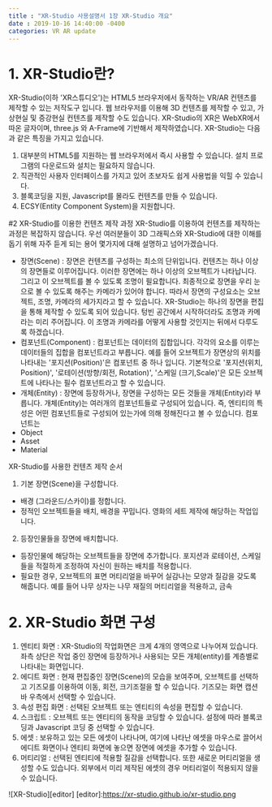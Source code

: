 ```yaml
---
title : "XR-Studio 사용설명서 1장 XR-Studio 개요"
date : 2019-10-16 14:40:00 -0400
categories: VR AR update
---
```


# 1. XR-Studio란?
XR-Studio(이하 'XR스튜디오')는 HTML5 브라우저에서 동작하는 VR/AR 컨텐츠를 제작할 수 있는 저작도구 입니다.
웹 브라우저를 이용해 3D 컨텐츠를 제작할 수 있고, 가상현실 및 증강현실 컨텐츠를 제작할 수도 있습니다. 
XR-Studio의 XR은 WebXR에서 따온 글자이며, three.js 와 A-Frame에 기반해서 제작하였습니다.
XR-Studio는 다음과 같은 특징을 가지고 있습니다. 

1. 대부분의 HTML5를 지원하는 웹 브라우저에서 즉시 사용할 수 있습니다. 설치 프로그램의 다운로드와 설치는 필요하지 않습니다.
2. 직관적인 사용자 인터페이스를 가지고 있어 초보자도 쉽게 사용법을 익힐 수 있습니다.
3. 블록코딩을 지원, Javascript를 몰라도 컨텐츠를 만들 수 있습니다. 
4. ECSY(Entity Component System)을 지원합니다. 

#2 XR-Studio를 이용한 컨텐츠 제작 과정
XR-Studio를 이용하여 컨텐츠를 제작하는 과정은 복잡하지 않습니다. 우선 여러분들이 3D 그래픽스와 XR-Studio에 대한 이해를 돕기 위해 자주 듣게 되는 용어 몇가지에 대해 설명하고 넘어가겠습니다.

* 장면(Scene) : 장면은 컨텐츠를 구성하는 최소의 단위입니다. 컨텐츠는 하나 이상의 장면들로 이루어집니다. 이러한 장면에는 하나 이상의 오브젝트가 나타납니다. 그리고 이 오브젝트를 볼 수 있도록 조명이 필요합니다. 최종적으로 장면을 우리 눈으로 볼 수 있도록 해주는 카메라가 있어야 합니다. 따라서 장면의 구성요소는 오브젝트, 조명, 카메라의 세가지라고 할 수 있습니다. 
XR-Studio는 하나의 장면을 편집을 통해 제작할 수 있도록 되어 있습니다. 텅빈 공간에서 시작하더라도 조명과 카메라는 미리 주어집니다. 이 조명과 카메라를 어떻게 사용할 것인지는 뒤에서 다루도록 하겠습니다.
* 컴포넌트(Component) : 컴포넌트는 데이터의 집합입니다. 각각의 요소를 이루는 데이터들의 집합을 컴포넌트라고 부릅니다. 예를 들어 오브젝트가 장면상의 위치를 나타내는 '포지션(Position)'은 컴포넌트 중 하나 입니다. 기본적으로 '포지션(위치, Position)', '로테이션(방향/회전, Rotation)', '스케일 (크기,Scale)'은 모든 오브젝트에 나타나는 필수 컴포넌트라고 할 수 있습니다. 
* 개체(Entity) : 장면에 등장하거나, 장면을 구성하는 모든 것들을 개체(Entity)라 부릅니다. 개체(Entity)는 여러개의 컴포넌트들로 구성되어 있습니다. 즉, 엔티티의 특성은 어떤 컴포넌트들로 구성되어 있는가에 의해 정해진다고 볼 수 있습니다. 컴포넌트는 
* Object
* Asset
* Material

XR-Studio를 사용한 컨텐츠 제작 순서
1. 기본 장면(Scene)을 구성합니다.
  - 배경 (그라운드/스카이)를 정합니다.
  - 정적인 오브젝트들을 배치, 배경을 꾸밉니다. 영화의 세트 제작에 해당하는 작업입니다.
2. 등장인물들을 장면에 배치합니다. 
  - 등장인물에 해당하는 오브젝트들을 장면에 추가합니다. 포지션과 로테이션, 스케일들을 적절하게 조정하여 자신이 원하는 배치를 적용합니다.
  - 필요한 경우, 오브젝트의 표면 머티리얼을 바꾸어 실감나는 모양과 질감을 갖도록 해줍니다. 예를 들어 나무 상자는 나무 재질의 머티리얼을 적용하고, 금속

# 2. XR-Studio 화면 구성
1. 엔티티 화면 : XR-Studio의 작업화면은 크게 4개의 영역으로 나누어져 있습니다. 좌측 상단은 작업 중인 장면에 등장하거나 사용되는 모든 개체(entity)를 계층별로 나타내는 화면입니다. 
2. 에디트 화면 : 현재 편집중인 장면(Scene)의 모습을 보여주며, 오브젝트를 선택하고 기즈모를 이용하여 이동, 회전, 크기조절을 할 수 있습니다. 기즈모는 화면 캡션바 우측에서 선택할 수 있습니다.
3. 속성 편집 화면 : 선택된 오브젝트 또는 엔티티의 속성을 편집할 수 있습니다.
4. 스크립트 : 오브젝트 또는 엔티티의 동작을 코딩할 수 있습니다. 설정에 따라 블록코딩과 Javascript 코딩 중 선택할 수 있습니다.
5. 에셋 : 보유하고 있는 모든 에셋이 나타나며, 여기에 나타난 에셋을 마우스로 끌어서 에디트 화면이나 엔티티 화면에 놓으면 장면에 에셋을 추가할 수 있습니다. 
6. 머티리얼 : 선택된 엔티티에 적용할 질감을 선택합니다. 또한 새로운 머티리얼을 생성할 수도 있습니다. 외부에서 미리 제작된 에셋의 경우 머티리얼이 적용되지 않을 수 있습니다. 

![XR-Studio][editor]
[editor]:https://xr-studio.github.io/xr-studio.png
